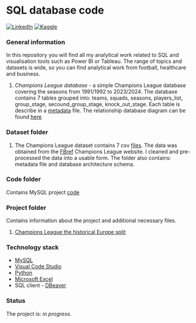 # SQL database code
[![LinkedIn](https://img.shields.io/badge/linkedin-%230077B5.svg?style=for-the-badge&logo=linkedin&logoColor=white)](www.linkedin.com/in/michał-sikora)
[![Kaggle](https://img.shields.io/badge/Kaggle-035a7d?style=for-the-badge&logo=kaggle&logoColor=white)](https://www.kaggle.com/datasets/michals22/champions-league-seasons-19911992-20232024#)

### General information
In this repository you will find all my analytical work related to SQL and visualisation tools such as Power BI or Tableau. The range of topics and datasets is wide, so you can find analytical work from football, healthcare and business. 

1) *Champions League database* - a simple Champions League database covering the seasons from 1991/1992 to 2023/2024. The database contains 7 tables grouped into: teams, squads, seasons, players_list, group_stage, secound_group_stage, knock_out_stage.
Each table is describe in a [metadata](https://github.com/MSI17819/SQL_projects/blob/main/Dataset/Champions%20League/champions_league_metadata.pdf) file. The relationship database diagram can be found [here](https://github.com/MSI17819/SQL_projects/blob/main/Dataset/Champions%20League/championes_league_database_diagram.png)

### Dataset folder
1) The Champions League dataset contains 7 csv [files](https://github.com/MSI17819/SQL_projects/tree/main/Dataset/Champions%20League). The data was obtained from the [FBref](https://fbref.com/en/comps/8/history/Champions-League-Seasons) Champions League website. I cleaned and pre-processed the data into a usable form. The folder also contains: metadata file and database architecture schema.

### Code folder
Contains MySQL project [code](https://github.com/MSI17819/SQL_projects/blob/main/Code/Champions%20League/top_30_player_with_most_minute_played_in_all_CL_competition.sql)

### Project folder
Contains information about the project and additional necessary files.
1. [Champions League the historical Europe split](https://github.com/MSI17819/SQL_projects/blob/main/Code/championes_league_project.md) 

### Technology stack
- [MySQL](https://www.mysql.com/)
- [Visual Code Studio](https://code.visualstudio.com/)
- [Python](https://www.python.org/)
- [Microsoft Excel](https://www.microsoft.com/pl-pl/microsoft-365/excel)
-  SQL client - [DBeaver](https://dbeaver.io/)

### Status
The project is: _in progress_.
